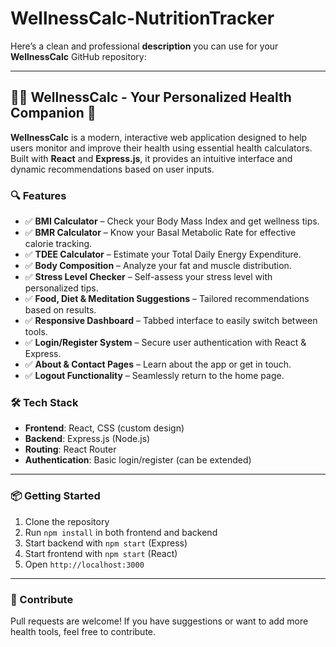 # WellnessCalc-NutritionTracker
Here’s a clean and professional **description** you can use for your **WellnessCalc** GitHub repository:

---

## 🧘‍♀️ WellnessCalc - Your Personalized Health Companion 🧮

**WellnessCalc** is a modern, interactive web application designed to help users monitor and improve their health using essential health calculators. Built with **React** and **Express.js**, it provides an intuitive interface and dynamic recommendations based on user inputs.

### 🔍 Features

* ✅ **BMI Calculator** – Check your Body Mass Index and get wellness tips.
* ✅ **BMR Calculator** – Know your Basal Metabolic Rate for effective calorie tracking.
* ✅ **TDEE Calculator** – Estimate your Total Daily Energy Expenditure.
* ✅ **Body Composition** – Analyze your fat and muscle distribution.
* ✅ **Stress Level Checker** – Self-assess your stress level with personalized tips.
* ✅ **Food, Diet & Meditation Suggestions** – Tailored recommendations based on results.
* ✅ **Responsive Dashboard** – Tabbed interface to easily switch between tools.
* ✅ **Login/Register System** – Secure user authentication with React & Express.
* ✅ **About & Contact Pages** – Learn about the app or get in touch.
* ✅ **Logout Functionality** – Seamlessly return to the home page.

### 🛠️ Tech Stack

* **Frontend**: React, CSS (custom design)
* **Backend**: Express.js (Node.js)
* **Routing**: React Router
* **Authentication**: Basic login/register (can be extended)

---

### 📦 Getting Started

1. Clone the repository
2. Run `npm install` in both frontend and backend
3. Start backend with `npm start` (Express)
4. Start frontend with `npm start` (React)
5. Open `http://localhost:3000`

---

### 🙌 Contribute

Pull requests are welcome! If you have suggestions or want to add more health tools, feel free to contribute.


